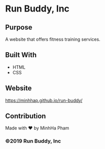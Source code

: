 # Run Buddy, Inc

## Purpose
A website that offers fitness training services. 

## Built With
* HTML
* CSS

## Website
https://minhhap.github.io/run-buddy/

## Contribution
Made with ❤️ by MinhHa Pham

### ©️2019 Run Buddy, Inc 
